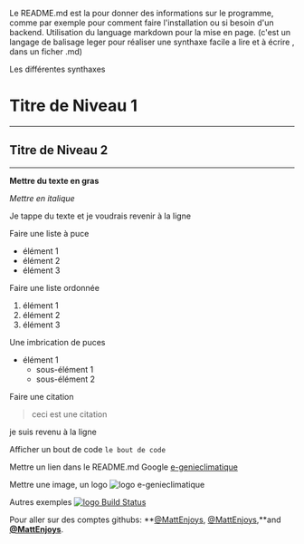 Le README.md est la pour donner des informations sur le programme, comme par exemple pour comment faire l'installation ou si besoin d'un backend.
Utilisation du language markdown pour la mise en page. (c'est un langage de balisage leger pour réaliser une synthaxe facile a lire et à écrire , dans un ficher .md)

Les différentes synthaxes

# Titre de Niveau 1

---

## Titre de Niveau 2

---

**Mettre du texte en gras**

_Mettre en italique_

Je tappe du texte et je voudrais
revenir à la ligne

Faire une liste à puce

-   élément 1
-   élément 2
-   élément 3

Faire une liste ordonnée

1. élément 1
2. élément 2
3. élément 3

Une imbrication de puces

-   élément 1
    -   sous-élément 1
    -   sous-élément 2

Faire une citation

> ceci est une citation

je suis revenu à la ligne

Afficher un bout de code
`le bout de code`

Mettre un lien dans le README.md
Google [e-genieclimatique](https://www.e-genieclimatique.com)

Mettre une image, un logo
![logo e-genieclimatique](https://www.e-genieclimatique.com/wordpress/wp-content/uploads/2017/08/Logo-E-1.jpg)

Autres exemples
[![logo Build Status](https://github.com/github/opensource.guide/workflows/GitHub%20Actions%20CI/badge.svg)](https://github.com/github/opensource.guide/actions)

Pour aller sur des comptes githubs:
**[@MattEnjoys][1], [@MattEnjoys][2],**and **[@MattEnjoys][3]**.

[1]: https://github.com/MattEnjoys
[2]: https://github.com/MattEnjoys
[3]: https://github.com/MattEnjoys
